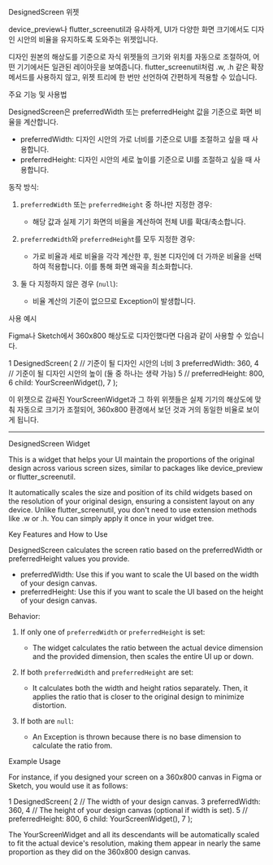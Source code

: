 DesignedScreen 위젯

device_preview나 flutter_screenutil과 유사하게, UI가 다양한 화면 크기에서도 디자인 시안의 비율을 유지하도록
도와주는 위젯입니다.

디자인 원본의 해상도를 기준으로 자식 위젯들의 크기와 위치를 자동으로 조절하여, 어떤 기기에서든 일관된
레이아웃을 보여줍니다. flutter_screenutil처럼 .w, .h 같은 확장 메서드를 사용하지 않고, 위젯 트리에 한 번만
선언하여 간편하게 적용할 수 있습니다.

주요 기능 및 사용법

DesignedScreen은 preferredWidth 또는 preferredHeight 값을 기준으로 화면 비율을 계산합니다.

* preferredWidth: 디자인 시안의 가로 너비를 기준으로 UI를 조절하고 싶을 때 사용합니다.
* preferredHeight: 디자인 시안의 세로 높이를 기준으로 UI를 조절하고 싶을 때 사용합니다.

동작 방식:

1. `preferredWidth` 또는 `preferredHeight` 중 하나만 지정한 경우:
    * 해당 값과 실제 기기 화면의 비율을 계산하여 전체 UI를 확대/축소합니다.

2. `preferredWidth`와 `preferredHeight`를 모두 지정한 경우:
    * 가로 비율과 세로 비율을 각각 계산한 후, 원본 디자인에 더 가까운 비율을 선택하여 적용합니다. 이를 통해
      화면 왜곡을 최소화합니다.

3. 둘 다 지정하지 않은 경우 (`null`):
    * 비율 계산의 기준이 없으므로 Exception이 발생합니다.

사용 예시

Figma나 Sketch에서 360x800 해상도로 디자인했다면 다음과 같이 사용할 수 있습니다.

1 DesignedScreen(
2 // 기준이 될 디자인 시안의 너비
3 preferredWidth: 360,
4 // 기준이 될 디자인 시안의 높이 (둘 중 하나는 생략 가능)
5 // preferredHeight: 800,
6 child: YourScreenWidget(),
7 );

이 위젯으로 감싸진 YourScreenWidget과 그 하위 위젯들은 실제 기기의 해상도에 맞춰 자동으로 크기가 조절되어,
360x800 환경에서 보던 것과 거의 동일한 비율로 보이게 됩니다.

---
DesignedScreen Widget

This is a widget that helps your UI maintain the proportions of the original design across various screen
sizes, similar to packages like device_preview or flutter_screenutil.

It automatically scales the size and position of its child widgets based on the resolution of your original
design, ensuring a consistent layout on any device. Unlike flutter_screenutil, you don't need to use
extension methods like .w or .h. You can simply apply it once in your widget tree.

Key Features and How to Use

DesignedScreen calculates the screen ratio based on the preferredWidth or preferredHeight values you
provide.

* preferredWidth: Use this if you want to scale the UI based on the width of your design canvas.
* preferredHeight: Use this if you want to scale the UI based on the height of your design canvas.

Behavior:

1. If only one of `preferredWidth` or `preferredHeight` is set:
    * The widget calculates the ratio between the actual device dimension and the provided dimension, then
      scales the entire UI up or down.

2. If both `preferredWidth` and `preferredHeight` are set:
    * It calculates both the width and height ratios separately. Then, it applies the ratio that is closer to
      the original design to minimize distortion.

3. If both are `null`:
    * An Exception is thrown because there is no base dimension to calculate the ratio from.

Example Usage

For instance, if you designed your screen on a 360x800 canvas in Figma or Sketch, you would use it as
follows:

1 DesignedScreen(
2 // The width of your design canvas.
3 preferredWidth: 360,
4 // The height of your design canvas (optional if width is set).
5 // preferredHeight: 800,
6 child: YourScreenWidget(),
7 );

The YourScreenWidget and all its descendants will be automatically scaled to fit the actual device's
resolution, making them appear in nearly the same proportion as they did on the 360x800 design canvas.